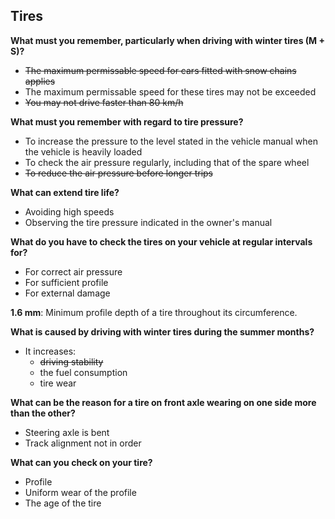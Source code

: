 ## Tires

**What must you remember, particularly when driving with winter tires (M + S)?**
- ~~The maximum permissable speed for cars fitted with snow chains applies~~
- The maximum permissable speed for these tires may not be exceeded
- ~~You may not drive faster than 80 km/h~~

**What must you remember with regard to tire pressure?**
- To increase the pressure to the level stated in the vehicle manual when the vehicle is heavily loaded
- To check the air pressure regularly, including that of the spare wheel
- ~~To reduce the air pressure before longer trips~~

**What can extend tire life?**
- Avoiding high speeds
- Observing the tire pressure indicated in the owner's manual

**What do you have to check the tires on your vehicle at regular intervals for?**
- For correct air pressure
- For sufficient profile
- For external damage

**1.6 mm**: Minimum profile depth of a tire throughout its circumference.

**What is caused by driving with winter tires during the summer months?**
- It increases:
  - ~~driving stability~~
  - the fuel consumption
  - tire wear
  
**What can be the reason for a tire on front axle wearing on one side more than the other?**
- Steering axle is bent
- Track alignment not in order

**What can you check on your tire?**
- Profile
- Uniform wear of the profile
- The age of the tire